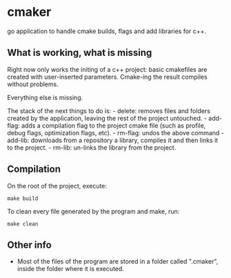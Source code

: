 # cmaker
go application to handle cmake builds, flags and add libraries for c++.

## What is working, what is missing
Right now only works the initing of a c++ project: basic cmakefiles are created with user-inserted parameters. Cmake-ing the result compiles without problems.

Everything else is missing.

The stack of the next things to do is:
    - delete: removes files and folders created by the application, leaving the rest of the project untouched.
    - add-flag: adds a compilation flag to the project cmake file (such as profile, debug flags, optimization flags, etc).
    - rm-flag: undos the above command
    - add-lib: downloads from a repository a library, compiles it and then links it to the project.
    - rm-lib: un-links the library from the project.

## Compilation
On the root of the project, execute:

```console
make build
```


To clean every file generated by the program and make, run:
```console
make clean
```

## Other info
- Most of the files of the program are stored in a folder called ".cmaker", inside the folder where it is executed.
